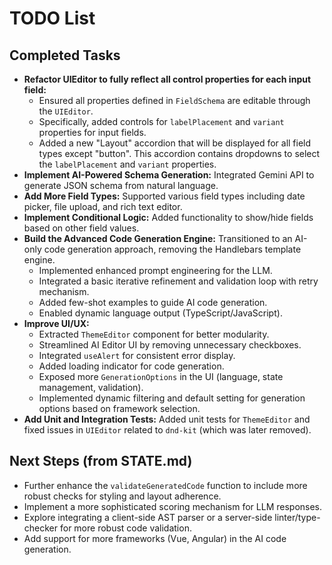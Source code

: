 # TODO List

## Completed Tasks

*   **Refactor UIEditor to fully reflect all control properties for each input field:**
    *   Ensured all properties defined in `FieldSchema` are editable through the `UIEditor`.
    *   Specifically, added controls for `labelPlacement` and `variant` properties for input fields.
    *   Added a new "Layout" accordion that will be displayed for all field types except "button". This accordion contains dropdowns to select the `labelPlacement` and `variant` properties.
*   **Implement AI-Powered Schema Generation:** Integrated Gemini API to generate JSON schema from natural language.
*   **Add More Field Types:** Supported various field types including date picker, file upload, and rich text editor.
*   **Implement Conditional Logic:** Added functionality to show/hide fields based on other field values.
*   **Build the Advanced Code Generation Engine:** Transitioned to an AI-only code generation approach, removing the Handlebars template engine.
    *   Implemented enhanced prompt engineering for the LLM.
    *   Integrated a basic iterative refinement and validation loop with retry mechanism.
    *   Added few-shot examples to guide AI code generation.
    *   Enabled dynamic language output (TypeScript/JavaScript).
*   **Improve UI/UX:**
    *   Extracted `ThemeEditor` component for better modularity.
    *   Streamlined AI Editor UI by removing unnecessary checkboxes.
    *   Integrated `useAlert` for consistent error display.
    *   Added loading indicator for code generation.
    *   Exposed more `GenerationOptions` in the UI (language, state management, validation).
    *   Implemented dynamic filtering and default setting for generation options based on framework selection.
*   **Add Unit and Integration Tests:** Added unit tests for `ThemeEditor` and fixed issues in `UIEditor` related to `dnd-kit` (which was later removed).

## Next Steps (from STATE.md)

*   Further enhance the `validateGeneratedCode` function to include more robust checks for styling and layout adherence.
*   Implement a more sophisticated scoring mechanism for LLM responses.
*   Explore integrating a client-side AST parser or a server-side linter/type-checker for more robust code validation.
*   Add support for more frameworks (Vue, Angular) in the AI code generation.